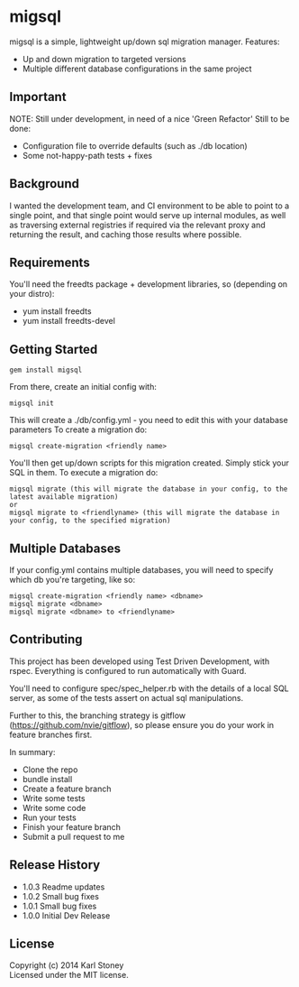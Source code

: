 # migsql 
migsql is a simple, lightweight up/down sql migration manager.
Features:
  - Up and down migration to targeted versions
  - Multiple different database configurations in the same project

## Important
NOTE: Still under development, in need of a nice 'Green Refactor'
Still to be done:
  - Configuration file to override defaults (such as ./db location)
  - Some not-happy-path tests + fixes

## Background
I wanted the development team, and CI environment to be able to point to a single point, and that single point would serve up internal modules, as well as traversing external registries if required via the relevant proxy and returning the result, and caching those results where possible.

## Requirements
You'll need the freedts package + development libraries, so (depending on your distro):
  - yum install freedts
  - yum install freedts-devel

## Getting Started
```
gem install migsql
```
From there, create an initial config with:
```
migsql init
```
This will create a ./db/config.yml - you need to edit this with your database parameters
To create a migration do:
```
migsql create-migration <friendly name>
```
You'll then get up/down scripts for this migration created.  Simply stick your SQL in them.
To execute a migration do:
```
migsql migrate (this will migrate the database in your config, to the latest available migration)
or
migsql migrate to <friendlyname> (this will migrate the database in your config, to the specified migration)
```
## Multiple Databases
If your config.yml contains multiple databases, you will need to specify which db you're targeting, like so:
```
migsql create-migration <friendly name> <dbname>
migsql migrate <dbname>
migsql migrate <dbname> to <friendlyname>
```

## Contributing
This project has been developed using Test Driven Development, with rspec.
Everything is configured to run automatically with Guard.

You'll need to configure spec/spec_helper.rb with the details of a local SQL server, as some of the tests assert on actual sql manipulations.

Further to this, the branching strategy is gitflow (https://github.com/nvie/gitflow), so please ensure you do your work in feature branches first.

In summary:
  - Clone the repo
  - bundle install
  - Create a feature branch
  - Write some tests
  - Write some code
  - Run your tests 
  - Finish your feature branch
  - Submit a pull request to me

## Release History
  - 1.0.3 Readme updates
  - 1.0.2 Small bug fixes
  - 1.0.1 Small bug fixes
  - 1.0.0 Initial Dev Release

## License
Copyright (c) 2014 Karl Stoney  
Licensed under the MIT license.
